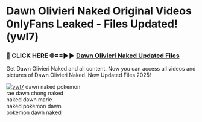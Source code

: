 # Dawn Olivieri Naked Original Videos 0nlyFans Leaked - Files Updated! (ywl7)

<h3>🔴 CLICK HERE 🌐==►► <a href="https://tinyurl.com/yckcrads" rel="nofollow">Dawn Olivieri Naked Updated Files</a></h3>

Get Dawn Olivieri Naked and all content. Now you can access all videos and pictures of Dawn Olivieri Naked. New Updated Files 2025!

[![ywl7](https://i.imgur.com/hpKpOFt.gif)](https://tinyurl.com/yckcrads)
dawn naked pokemon<br>
rae dawn chong naked<br>
naked dawn marie<br>
naked pokemon dawn<br>
pokemon dawn naked